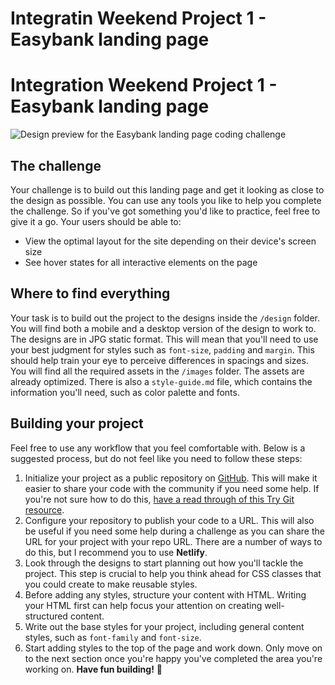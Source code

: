 # Integratin Weekend Project 1 - Easybank landing page
# Integration Weekend Project 1 - Easybank landing page

![Design preview for the Easybank landing page coding challenge](./design/desktop-preview.jpg)

## The challenge
Your challenge is to build out this landing page and get it looking as close to the design as possible.
You can use any tools you like to help you complete the challenge. So if you've got something you'd like to practice, feel free to give it a go.
Your users should be able to:
- View the optimal layout for the site depending on their device's screen size
- See hover states for all interactive elements on the page
## Where to find everything
Your task is to build out the project to the designs inside the `/design` folder. You will find both a mobile and a desktop version of the design to work to.
The designs are in JPG static format. This will mean that you'll need to use your best judgment for styles such as `font-size`, `padding` and `margin`. This should help train your eye to perceive differences in spacings and sizes.
You will find all the required assets in the `/images` folder. The assets are already optimized.
There is also a `style-guide.md` file, which contains the information you'll need, such as color palette and fonts.
## Building your project
Feel free to use any workflow that you feel comfortable with. Below is a suggested process, but do not feel like you need to follow these steps:
1. Initialize your project as a public repository on [GitHub](https://github.com/). This will make it easier to share your code with the community if you need some help. If you're not sure how to do this, [have a read through of this Try Git resource](https://try.github.io/).
2. Configure your repository to publish your code to a URL. This will also be useful if you need some help during a challenge as you can share the URL for your project with your repo URL. There are a number of ways to do this, but I recommend you to use **Netlify**.
3. Look through the designs to start planning out how you'll tackle the project. This step is crucial to help you think ahead for CSS classes that you could create to make reusable styles.
4. Before adding any styles, structure your content with HTML. Writing your HTML first can help focus your attention on creating well-structured content.
5. Write out the base styles for your project, including general content styles, such as `font-family` and `font-size`.
6. Start adding styles to the top of the page and work down. Only move on to the next section once you're happy you've completed the area you're working on.
**Have fun building!** 🚀
